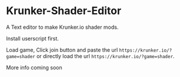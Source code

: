 # Krunker-Shader-Editor
A Text editor to make Krunker.io shader mods.

Install userscript first.

Load game, Click join button and paste the url `https://krunker.io/?game=shader` 
or directly load the url `https://krunker.io/?game=shader`.

More info coming soon
